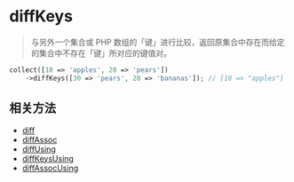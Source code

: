 # diffKeys

> 与另外一个集合或 PHP 数组的「键」进行比较，返回原集合中存在而给定的集合中不存在「键」所对应的键值对。

```php
collect([10 => 'apples', 20 => 'pears'])
    ->diffKeys([30 => 'pears', 20 => 'bananas']); // [10 => "apples"]
```

## 相关方法

- [diff](diff.md)
- [diffAssoc](diffAssoc.md)
- [diffUsing](diffUsing.md)
- [diffKeysUsing](diffKeysUsing.md)
- [diffAssocUsing](diffAssocUsing.md)
